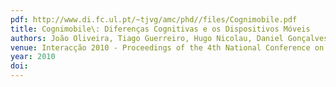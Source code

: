 ```yaml
---
pdf: http://www.di.fc.ul.pt/~tjvg/amc/phd//files/Cognimobile.pdf
title: Cognimobile\: Diferenças Cognitivas e os Dispositivos Móveis
authors: João Oliveira, Tiago Guerreiro, Hugo Nicolau, Daniel Gonçalves
venue: Interacção 2010 - Proceedings of the 4th National Conference on Human-Computer Interaction. Aveiro, Portugal, October, 2010
year: 2010
doi: 
---
```

